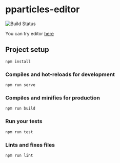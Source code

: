 # pparticles-editor

![Build Status](https://gitlab.com/vkravchuk/pparticles-editor/badges/master/build.svg)

You can try editor [here](https://vkravchuk.gitlab.io/pparticles-editor/)

## Project setup
```
npm install
```

### Compiles and hot-reloads for development
```
npm run serve
```

### Compiles and minifies for production
```
npm run build
```

### Run your tests
```
npm run test
```

### Lints and fixes files
```
npm run lint
```
